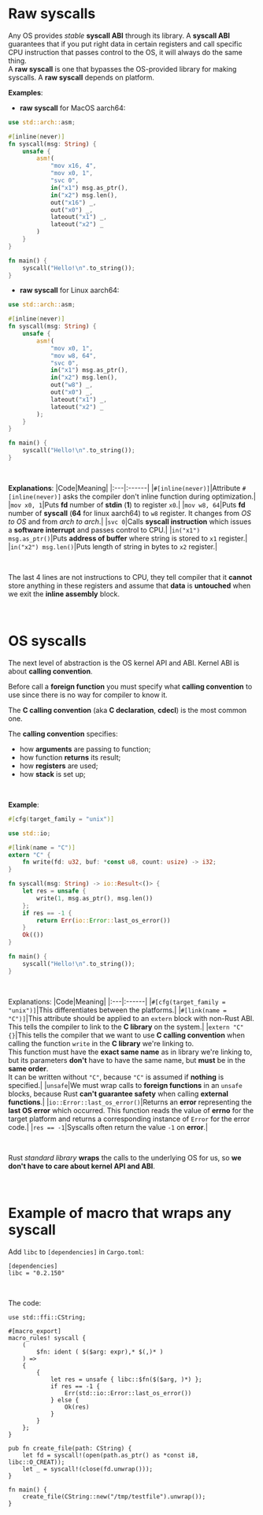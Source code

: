 # Raw syscalls
Any OS provides *stable* **syscall ABI** through its library. A **syscall ABI** guarantees that if you put right data in certain registers and call specific CPU instruction that passes control to the OS, it will always do the same thing.<br>
A **raw syscall** is one that bypasses the OS-provided library for making syscalls. A **raw syscall** depends on platform.<br>

**Examples**:
- **raw syscall** for MacOS aarch64:
```rust
use std::arch::asm;

#[inline(never)]
fn syscall(msg: String) {
    unsafe {
        asm!(
            "mov x16, 4",
            "mov x0, 1",
            "svc 0",
            in("x1") msg.as_ptr(),
            in("x2") msg.len(),
            out("x16") _,
            out("x0") _,
            lateout("x1") _,
            lateout("x2") _
        )
    }
}

fn main() {
    syscall("Hello!\n".to_string());
}
```
- **raw syscall** for Linux aarch64:
```rust
use std::arch::asm;

#[inline(never)]
fn syscall(msg: String) {
    unsafe {
        asm!(
            "mov x0, 1",
            "mov w8, 64",
            "svc 0",
            in("x1") msg.as_ptr(),
            in("x2") msg.len(),
            out("w8") _,
            out("x0") _,
            lateout("x1") _,
            lateout("x2") _
        );
    }
}

fn main() {
    syscall("Hello!\n".to_string());
}
```

<br>

**Explanations**:
|Code|Meaning|
|:---|:------|
|`#[inline(never)]`|Attribute ``#[inline(never)]`` asks the compiler don't inline function during optimization.|
|`mov x0, 1`|Puts **fd** number of **stdin** (**1**) to register `x0`.|
|`mov w8, 64`|Puts **fd** number of **syscall** (**64** for linux aarch64) to `w8` register. It changes from *OS to OS* and from *arch to arch*.|
|`svc 0`|Calls **syscall instruction** which issues a **software interrupt** and passes control to CPU.|
|`in("x1") msg.as_ptr()`|Puts **address of buffer** where string is stored to `x1` register.|
|`in("x2") msg.len()`|Puts length of string in bytes to `x2` register.|

<br>

The last 4 lines are not instructions to CPU, they tell compiler that it **cannot** store anything in these registers and assume that **data** is **untouched** when we exit the **inline assembly** block.

<br>

# OS syscalls
The next level of abstraction is the OS kernel API and ABI. Kernel ABI is about **calling convention**.<br>

Before call a **foreign function** you must specify what **calling convention** to use since there is no way for compiler to know it.<br>

The **C calling convention** (aka **C declaration**, **cdecl**) is the most common one.<br>

The **calling convention** specifies:
- how **arguments** are passing to function;
- how function **returns** its result;
- how **registers** are used;
- how **stack** is set up;

<br>

**Example**:
```rust
#[cfg(target_family = "unix")]

use std::io;

#[link(name = "C")]
extern "C" {
    fn write(fd: u32, buf: *const u8, count: usize) -> i32;
}

fn syscall(msg: String) -> io::Result<()> {
    let res = unsafe {
        write(1, msg.as_ptr(), msg.len())
    };
    if res == -1 {
        return Err(io::Error::last_os_error())
    }
    Ok(())
}

fn main() {
    syscall("Hello!\n".to_string());
}
```

<br>

Explanations:
|Code|Meaning|
|:---|:------|
|`#[cfg(target_family = "unix")]`|This differentiates between the platforms.|
|`#[link(name = "C")]`|This attribute should be applied to an `extern` block with non-Rust ABI. This tells the compiler to link to the **C library** on the system.|
|`extern "C" {}`|This tells the compiler that we want to use **C calling convention** when calling the function `write` in the **C library** we're linking to.<br>This function must have the **exact same name** as in library we're linking to, but its parameters **don't** have to have the same name, but **must** be in the **same order**.<br>It can be written without `"C"`, because `"C"` is assumed if **nothing** is specified.|
|`unsafe`|We must wrap calls to **foreign functions** in an `unsafe` blocks, because Rust **can't guarantee safety** when calling **external functions**.|
|`io::Error::last_os_error()`|Returns an **error** representing the **last OS error** which occurred. This function reads the value of **errno** for the target platform and returns a corresponding instance of `Error` for the error code.|
|`res == -1`|Syscalls often return the value `-1` on **error**.|

<br>

Rust *standard library* **wraps** the calls to the underlying OS for us, so **we don't have to care about kernel API and ABI**.<br>

<br>

# Example of macro that wraps any syscall
Add `libc` to `[dependencies]` in `Cargo.toml`:
```
[dependencies]
libc = "0.2.150"
```

<br>

The code:
```
use std::ffi::CString;

#[macro_export]
macro_rules! syscall {
    (
        $fn: ident ( $($arg: expr),* $(,)* ) 
    ) => 
    {
        {
            let res = unsafe { libc::$fn($($arg, )*) };
            if res == -1 {
                Err(std::io::Error::last_os_error())
            } else {
                Ok(res)
            }
        }
    };
}

pub fn create_file(path: CString) {
    let fd = syscall!(open(path.as_ptr() as *const i8, libc::O_CREAT));
    let _ = syscall!(close(fd.unwrap()));
}

fn main() {
    create_file(CString::new("/tmp/testfile").unwrap());
}
```